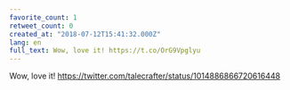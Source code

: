 ```yaml
---
favorite_count: 1
retweet_count: 0
created_at: "2018-07-12T15:41:32.000Z"
lang: en
full_text: Wow, love it! https://t.co/OrG9Vpglyu
---
```


Wow, love it! <https://twitter.com/talecrafter/status/1014886866720616448>
